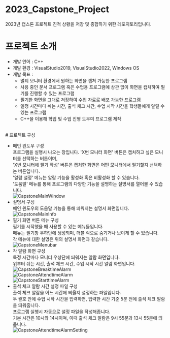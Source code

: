 # 2023_Capstone_Project
2023년 캡스톤 프로젝트 진척 상황을 저장 및 종합하기 위한 레포지토리입니다.
# 프로젝트 소개
* 개발 언어 : C++
* 개발 환경 : VisualStudio2019, VisualStudio2022, Windows OS
* 개발 목표 :
  * 멀티 모니터 환경에서 원하는 화면을 캡처 가능한 프로그램
  * 사용 중인 문서 프로그램 혹은 수업용 프로그램에 상관 없이 화면을 캡처하여 필기를 진행할 수 있는 프로그램
  * 필기한 화면을 그대로 저장하여 수업 자료로 배포 가능한 프로그램
  * 일정 시간마다 쉬는 시간, 출석 체크 시간, 수업 시작 시간을 학생들에게 알릴 수 있는 프로그램
  * C++을 이용해 학업 및 수업 진행 도우미 프로그램 제작
<br/>
# 프로젝트 구성

* 메인 윈도우 구성
  <br/> 프로그램을 실행시 나오는 창입니다. 'X번 모니터 화면' 버튼은 캡처하고 싶은 모니터를 선택하는 버튼이며,
  <br/> 'X번 모니터에 필기 작성' 버튼은 캡처한 화면은 어떤 모니터에서 필기할지 선택하는 버튼입니다.
  <br/> '알람 설정' 메뉴는 알람 기능을 활성화 혹은 비활성화 할 수 있습니다.
  <br/> '도움말' 메뉴를 통해 프로그램의 다양한 기능을 설명하는 설명서를 열어볼 수 있습니다. <br/>
![CapstoneMainWindow](https://github.com/MCGom/2023_Capstone_Project/assets/100755492/8f2e8bcc-30df-4477-9216-5af75efd9960)<br/>
* 설명서 구성
  <br/> 메인 윈도우의 도움말 기능을 통해 띄워지는 설명서 화면입니다.<br/>
![CapstoneMainInfo](https://github.com/MCGom/2023_Capstone_Project/assets/100755492/e1040fa5-6d01-4d40-900b-6554038d04e0)<br/>
* 필기 화면 버튼 메뉴 구성
  <br/> 필기를 시작했을 때 사용할 수 있는 메뉴들입니다.
  <br/> 메뉴는 필기창 우하단에 생성되며, 더블 릭으로 숨기거나 보이게 할 수 있습니다.
  <br/> 각 메뉴에 대한 설명은 위의 설명서 화면과 같습니다. <br/>
![CapstoneMenubar](https://github.com/MCGom/2023_Capstone_Project/assets/100755492/540acbbc-1fa5-4eb0-b6ce-18f3e6f1b7d2)<br/>
* 각 알람 화면 구성
  <br/> 특정 시간마다 모니터 우상단에 띄워지는 알람 화면입니다.
  <br/> 위부터 쉬는 시간, 출석 체크 시간, 수업 시작 시간 알람 화면입니다.<br/>
  ![CapstoneBreaktimeAlarm](https://github.com/MCGom/2023_Capstone_Project/assets/100755492/93a8ce7c-71f5-487e-b17a-979fd4d92670)<br/>
  ![CapstoneAttendtimeAlarm](https://github.com/MCGom/2023_Capstone_Project/assets/100755492/5aebabec-8110-4e0c-ae98-88115f581c4b)<br/>
  ![CapstoneStarttimeAlarm](https://github.com/MCGom/2023_Capstone_Project/assets/100755492/f33c7bb3-7d07-46d0-a97d-a519cc8427f7)<br/>
* 출석 체크 알람 시간 설정 파일 구성
  <br/> 출석 체크 알람을 어느 시간에 띄울지 설정하는 파일입니다.
  <br/> 두 괄호 안에 수업 시작 시간을 입력하면, 입력한 시간 기준 5분 전에 출석 체크 알람을 띄워줍니다.
  <br/> 프로그램 실행시 자동으로 설정 파일을 작성해줍니다.
  <br/> 기본 시간은 10시와 14시이며, 이때 출석 체크 알람은 9시 55분과 13시 55분에 띄웁니다.<br/>
  ![CapstoneAttendtimeAlarmSetting](https://github.com/MCGom/2023_Capstone_Project/assets/100755492/333dde27-b83e-41ad-ae92-b4c806024dd6)



